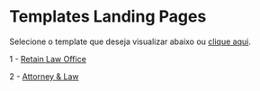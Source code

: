 # Templates Landing Pages

Selecione o template que deseja visualizar abaixo ou [clique aqui](https://jleiite.github.io/templates/).

1 - [Retain Law Office](https://jleiite.github.io/retainLawOffice/)

2 - [Attorney & Law](https://jleiite.github.io/attorneyLaw/)
